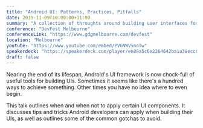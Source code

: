 ```yaml
---
title: "Android UI: Patterns, Practices, Pitfalls"
date: 2019-11-09T10:00:00+11:00
summary: "A collection of throughts around building user interfaces for Android."
conference: "DevFest Melbourne"
conferenceLink: "https://www.gdgmelbourne.com/devfest"
location: "Melbourne"
youtube: "https://www.youtube.com/embed/PVGNWV5noTw"
speakerdeck: "https://speakerdeck.com/player/ee88a5c6e2264642ba1a38ecc6843f99"
draft: false
---
```


Nearing the end of its lifespan, Android's UI framework is now chock-full of useful tools for building UIs. Sometimes it seems like there's a hundred ways to achieve something. Other times you have no idea where to even begin.

This talk outlines when and when not to apply certain UI components. It discusses tips and tricks Android developers can apply when building their UIs, as well as outlines some of the common gotchas to avoid.
